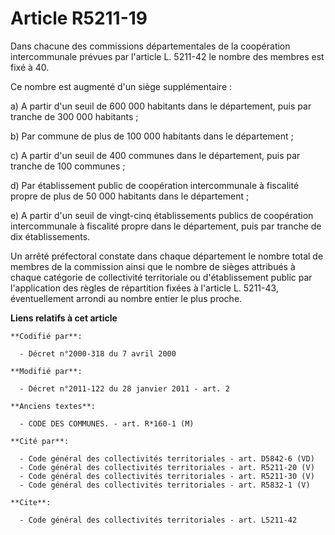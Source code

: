 # Article R5211-19

Dans chacune des commissions départementales de la coopération intercommunale prévues par l'article L. 5211-42 le nombre des
membres est fixé à 40. 

Ce nombre est augmenté d'un siège supplémentaire : 

a) A partir d'un seuil de 600 000 habitants dans le département, puis par tranche de 300 000 habitants ; 

b) Par commune de plus de 100 000 habitants dans le département ; 

c) A partir d'un seuil de 400 communes dans le département, puis par tranche de 100 communes ; 

d) Par établissement public de coopération intercommunale à fiscalité propre de plus de 50 000 habitants dans le
département ; 

e) A partir d'un seuil de vingt-cinq établissements publics de coopération intercommunale à fiscalité propre dans le
département, puis par tranche de dix établissements. 

Un arrêté préfectoral constate dans chaque département le nombre total de membres de la commission ainsi que le nombre de
sièges attribués à chaque catégorie de collectivité territoriale ou d'établissement public par l'application des règles de
répartition fixées à l'article L. 5211-43, éventuellement arrondi au nombre entier le plus proche.

**Liens relatifs à cet article**

	**Codifié par**:

	  - Décret n°2000-318 du 7 avril 2000

	**Modifié par**:

	  - Décret n°2011-122 du 28 janvier 2011 - art. 2

	**Anciens textes**:

	  - CODE DES COMMUNES. - art. R*160-1 (M)

	**Cité par**:

	  - Code général des collectivités territoriales - art. D5842-6 (VD)
	  - Code général des collectivités territoriales - art. R5211-20 (V)
	  - Code général des collectivités territoriales - art. R5211-30 (V)
	  - Code général des collectivités territoriales - art. R5832-1 (V)

	**Cite**:

	  - Code général des collectivités territoriales - art. L5211-42
